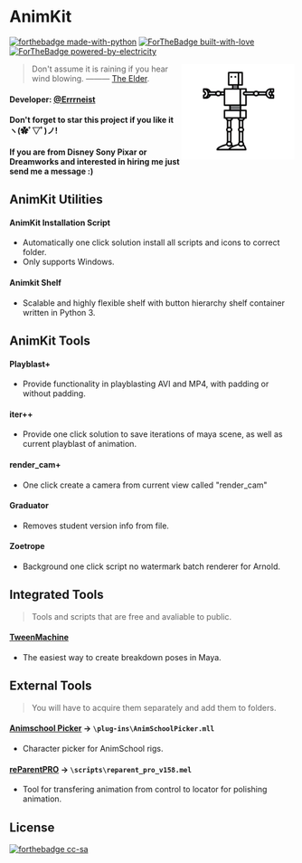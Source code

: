 # AnimKit
[![forthebadge made-with-python](http://ForTheBadge.com/images/badges/made-with-python.svg)](https://www.python.org/)
[![ForTheBadge built-with-love](http://ForTheBadge.com/images/badges/built-with-love.svg)](https://GitHub.com/Naereen/)
[![ForTheBadge powered-by-electricity](http://ForTheBadge.com/images/badges/powered-by-electricity.svg)](http://ForTheBadge.com)


<img align="right" src="https://github.com/Errrneist/AnimKit/blob/master/IMG/animkit.png" alt="AnimKit" width="200">


> Don't assume it is raining if you hear wind blowing. ——— [The Elder](https://hongjunwu.com/elder/).    
#### Developer: [@Errrneist](https://github.com/Errrneist/)
#### Don't forget to star this project if you like it ヽ(✿ﾟ▽ﾟ)ノ! 
#### If you are from Disney Sony Pixar or Dreamworks and interested in hiring me just send me a message :)

## AnimKit Utilities
#### AnimKit Installation Script
* Automatically one click solution install all scripts and icons to correct folder. 
* Only supports Windows.
#### Animkit Shelf
* Scalable and highly flexible shelf with button hierarchy shelf container written in Python 3.

## AnimKit Tools
#### Playblast+ 
* Provide functionality in playblasting AVI and MP4, with padding or without padding.
#### iter++
* Provide one click solution to save iterations of maya scene, as well as current playblast of animation.
#### render_cam+
* One click create a camera from current view called "render_cam"
#### Graduator
* Removes student version info from file.
#### Zoetrope
* Background one click script no watermark batch renderer for Arnold.

## Integrated Tools
> Tools and scripts that are free and avaliable to public.
#### [TweenMachine](https://github.com/boredstiff/tweenMachine)
* The easiest way to create breakdown poses in Maya.

## External Tools 
> You will have to acquire them separately and add them to folders.
#### [Animschool Picker](https://www.animschool.com/pickerInfo.aspx) → `\plug-ins\AnimSchoolPicker.mll`
* Character picker for AnimSchool rigs.
#### [reParentPRO](https://gumroad.com/l/reParentPro) → `\scripts\reparent_pro_v158.mel`
* Tool for transfering animation from control to locator for polishing animation.

## License
[![forthebadge cc-sa](http://ForTheBadge.com/images/badges/cc-sa.svg)](https://creativecommons.org/licenses/by-sa/4.0)
